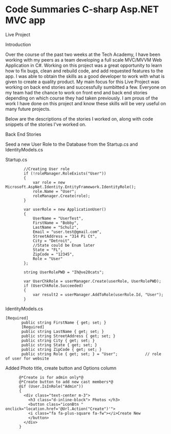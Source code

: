 # Code Summaries C-sharp Asp.NET MVC app


Live Project

Introduction

Over the course of the past two weeks at the Tech Academy, I have been working with my peers as a team developing a full scale MVC/MVVM Web Application in C#. Working on this project was a great opportunity to learn how to fix bugs, clean and rebuild code, and add requested features to the app. I was able to obtain the skills as a good developer to work with what is given to create a quality product. My main focus for this Live Project was working on back end stories and successfully sumbitted a few. Everyone on my team had the chance to work on front end and back end stories depending on which course they had taken previously. I am prous of the work I have done on this project and know these skills will be very useful on many future projects.

Below are the descriptions of the stories I worked on, along with code snippets of the stories I've worked on.

Back End Stories


Seed a new User Role to the Database from the Startup.cs and IdentityModels.cs



Startup.cs


            //Creating User role
            if (!roleManager.RoleExists("User"))
            {
                var role = new Microsoft.AspNet.Identity.EntityFramework.IdentityRole();
                role.Name = "User";
                roleManager.Create(role);
            }

            var userRole = new ApplicationUser()
            {
                UserName = "UserTest",
                FirstName = "Bobby",
                LastName = "Schulz",
                Email = "user.test@gmail.com",
                StreetAddress = "314 Pi Ct",
                City = "Detroit",
                //State could be Enum later
                State = "FL",
                ZipCode = "12345",
                Role = "User"
            };

            string UserRolePWD = "Ih@ve20cats";

            var UserChkRole = userManager.Create(userRole, UserRolePWD);
            if (UserChkRole.Succeeded)
            {
                var result2 = userManager.AddToRole(userRole.Id, "User");
            }
            
            

IdentityModels.cs


    [Required]
           public string FirstName { get; set; }
           [Required]
           public string LastName { get; set; }
           public string StreetAddress { get; set; }
           public string City { get; set; }
           public string State { get; set; }
           public string ZipCode { get; set; }
           public string Role { get; set; } = "User";            // role of user for website
           
           

Added Photo title, create button and Options column


          @*Create is for admin only*@
          @*Create button to add new cast members*@
          @if (User.IsInRole("Admin"))
          {
            <div class="text-center m-3">
              <h3 class="d-inline-block"> Photos </h3>
              <button class="iconBtn " onclick="location.href='@Url.Action("Create")'">
              <i class="fa fa-plus-square fa-fw"></i>Create New
              </button>
            </div>
          }
          
          
          
